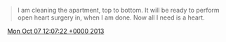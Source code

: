 > I am cleaning the apartment, top to bottom\. It will be ready to perform open heart surgery in, when I am done\. Now all I need is a heart\.

<img src="../../media/tweet.ico" width="12" /> [Mon Oct 07 12:07:22 +0000 2013](https://twitter.com/DromerDenker/status/387187393205645312)